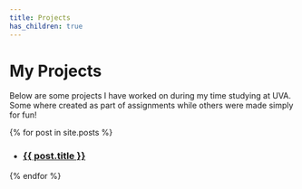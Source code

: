 ```yaml
---
title: Projects
has_children: true
---
```

# My Projects

Below are some projects I have worked on during my time studying at UVA. Some where created as part of assignments while others were made simply for fun!

{% for post in site.posts %}

<ul>

<li><h3><a href="{{ post.url | relative_url }}">{{ post.title }}</a></h3></li>

</ul>

{% endfor %}
